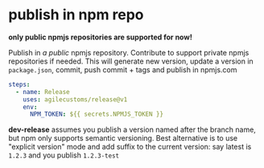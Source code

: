 # publish in npm repo

**only public npmjs repositories are supported for now!**

Publish in *a public* npmjs repository. Contribute to support private npmjs repositories if needed.
This will generate new version, update a version in `package.json`, commit, push commit + tags and publish in npmjs.com
```yaml
steps:
  - name: Release
    uses: agilecustoms/release@v1
    env:
      NPM_TOKEN: ${{ secrets.NPMJS_TOKEN }}
```

**dev-release** assumes you publish a version named after the branch name, but npm only supports semantic versioning.
Best alternative is to use "explicit version" mode and add suffix to the current version:
say latest is `1.2.3` and you publish `1.2.3-test`
